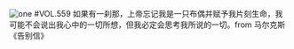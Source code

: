 ![one](http://image.wufazhuce.com/Fnp0sjA9mNBN9pKlpCQx_yaGv0UX)
#VOL.559
如果有一刹那，上帝忘记我是一只布偶并赋予我片刻生命，我可能不会说出我心中的一切所想，但我必定会思考我所说的一切。from 马尔克斯《告别信》